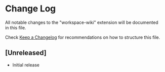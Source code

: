 # Change Log

All notable changes to the "workspace-wiki" extension will be documented in this file.

Check [Keep a Changelog](http://keepachangelog.com/) for recommendations on how to structure this file.

## [Unreleased]

- Initial release
